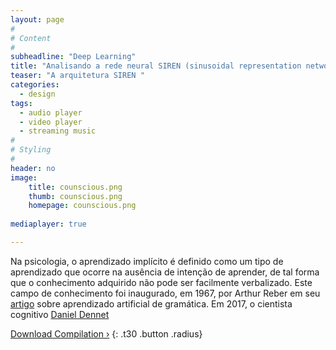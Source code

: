 ```yaml
---
layout: page
#
# Content
#
subheadline: "Deep Learning"
title: "Analisando a rede neural SIREN (sinusoidal representation networks)"
teaser: "A arquitetura SIREN "
categories:
  - design
tags:
  - audio player
  - video player
  - streaming music
#
# Styling
#
header: no
image:
    title: counscious.png
    thumb: counscious.png
    homepage: counscious.png
     
mediaplayer: true

---
```


Na psicologia, o aprendizado implícito é definido como um tipo de aprendizado que ocorre na ausência de intenção de aprender, de tal forma que o conhecimento adquirido não pode ser facilmente verbalizado. Este campo de conhecimento foi inaugurado, em 1967, por Arthur Reber em seu [artigo][1] sobre aprendizado artificial de gramática. Em 2017, o cientista cognitivo [ Daniel Dennet][2] 



[Download Compilation ›](https://archive.org/details/music_from_all_around_the_world)
{: .t30 .button .radius}



 [1]: https://www.sciencedirect.com/science/article/abs/pii/S002253716780149X
 [2]: https://www.amazon.com.br/Bacteria-Bach-Back-Evolution-Minds/dp/0393242072
 [3]: www.creativecommons.org/licenses/by-nc-nd/3.0/
 [4]: http://phlow-magazine.com/
 [5]: https://archive.org/details/music_from_all_around_the_world
 [6]: #
 [7]: #
 [8]: #
 [9]: #
 [10]: #